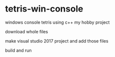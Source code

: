 # tetris-win-console

windows console tetris using c++
my hobby project


download whole files


make visual studio 2017 project and add those files

build and run

